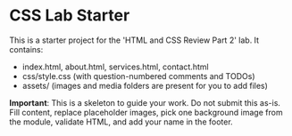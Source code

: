 # CSS Lab Starter
This is a starter project for the 'HTML and CSS Review Part 2' lab.
It contains:
- index.html, about.html, services.html, contact.html
- css/style.css (with question-numbered comments and TODOs)
- assets/ (images and media folders are present for you to add files)

**Important**: This is a skeleton to guide your work. Do not submit this as-is.
Fill content, replace placeholder images, pick one background image from the module, validate HTML, and add your name in the footer.
